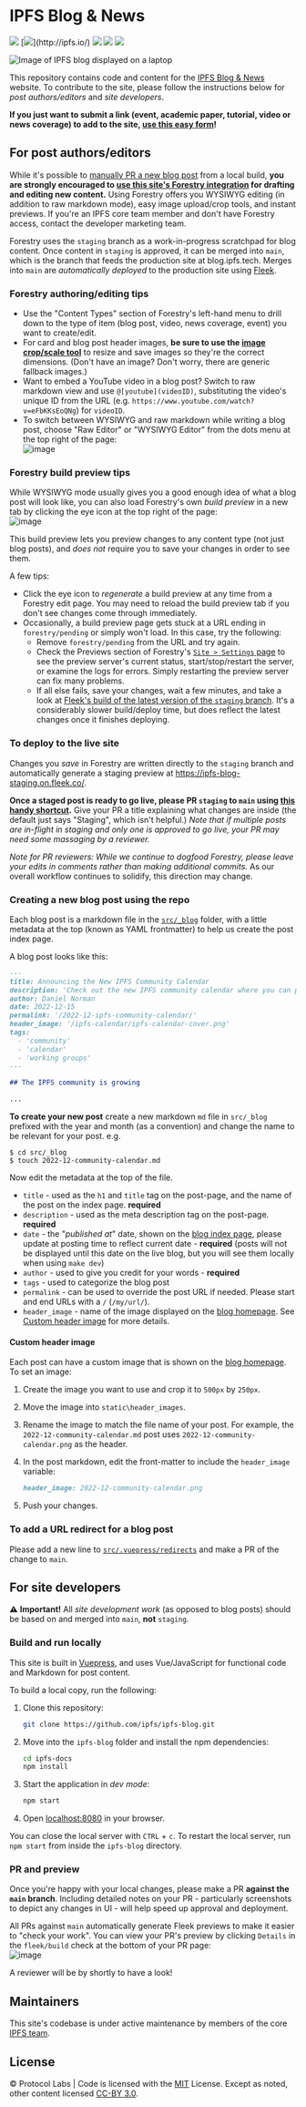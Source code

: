 # IPFS Blog & News

[![](https://img.shields.io/badge/made%20by-Protocol%20Labs-blue.svg)](https://protocol.ai)
[![](https://img.shields.io/badge/project-IPFS-blue.svg?)](http://ipfs.io/)
[![](https://img.shields.io/badge/platform-VuePress-green.svg)](https://vuepress.vuejs.org/)
[![](https://img.shields.io/badge/cms-Forestry-000000.svg)](https://forestry.io)
[![](https://img.shields.io/badge/deployed%20on-Fleek-ff69b4.svg)](http://fleek.co/)

![Image of IPFS blog displayed on a laptop](https://user-images.githubusercontent.com/1507828/110040308-d2331580-7cff-11eb-8a05-8f5bad5ca819.png)

This repository contains code and content for the [IPFS Blog & News](https://blog.ipfs.tech) website. To contribute to the site, please follow the instructions below for _post authors/editors_ and _site developers_.

**If you just want to submit a link (event, academic paper, tutorial, video or news coverage) to add to the site, [use this easy form](https://airtable.com/shrNH8YWole1xc70I)!**

## For post authors/editors

While it's possible to [manually PR a new blog post](#creating-a-new-blog-post-using-the-repo) from a local build, **you are strongly encouraged to [use this site's Forestry integration](https://forestry.io) for drafting and editing new content.** Using Forestry offers you WYSIWYG editing (in addition to raw markdown mode), easy image upload/crop tools, and instant previews. If you're an IPFS core team member and don't have Forestry access, contact the developer marketing team.

Forestry uses the `staging` branch as a work-in-progress scratchpad for blog content. Once content in `staging` is approved, it can be merged into `main`, which is the branch that feeds the production site at blog.ipfs.tech. Merges into `main` are _automatically deployed_ to the production site using [Fleek](https://fleek.co/).

### Forestry authoring/editing tips

- Use the "Content Types" section of Forestry's left-hand menu to drill down to the type of item (blog post, video, news coverage, event) you want to create/edit.
- For card and blog post header images, **be sure to use the [image crop/scale tool](https://blog.ipfs.tech/image-crop/)** to resize and save images so they're the correct dimensions. (Don't have an image? Don't worry, there are generic fallback images.)
- Want to embed a YouTube video in a blog post? Switch to raw markdown view and use `@[youtube](videoID)`, substituting the video's unique ID from the URL (e.g. `https://www.youtube.com/watch?v=eFbKKsEoQNg`) for `videoID`.
- To switch between WYSIWYG and raw markdown while writing a blog post, choose "Raw Editor" or "WYSIWYG Editor" from the dots menu at the top right of the page:<br/>![image](https://user-images.githubusercontent.com/1507828/110036257-fbe93e00-7cf9-11eb-935c-a70f9d21c14f.png)

### Forestry build preview tips

While WYSIWYG mode usually gives you a good enough idea of what a blog post will look like, you can also load Forestry's own _build preview_ in a new tab by clicking the eye icon at the top right of the page:<br/>![image](https://user-images.githubusercontent.com/1507828/110036918-f4766480-7cfa-11eb-9cf3-a0082e61a7a0.png)

This build preview lets you preview changes to any content type (not just blog posts), and _does not_ require you to save your changes in order to see them.

A few tips:

- Click the eye icon to _regenerate_ a build preview at any time from a Forestry edit page. You may need to reload the build preview tab if you don't see changes come through immediately.
- Occasionally, a build preview page gets stuck at a URL ending in `forestry/pending` or simply won't load. In this case, try the following:
  - Remove `forestry/pending` from the URL and try again.
  - Check the Previews section of Forestry's [`Site > Settings` page](https://app.forestry.io/sites/lg5t7mxcqbr-da/#/settings/previews) to see the preview server's current status, start/stop/restart the server, or examine the logs for errors. Simply restarting the preview server can fix many problems.
  - If all else fails, save your changes, wait a few minutes, and take a look at [Fleek's build of the latest version of the `staging` branch](https://ipfs-blog-staging.on.fleek.co/). It's a considerably slower build/deploy time, but does reflect the latest changes once it finishes deploying.

### To deploy to the live site

Changes you _save_ in Forestry are written directly to the `staging` branch and automatically generate a staging preview at https://ipfs-blog-staging.on.fleek.co/.

**Once a staged post is ready to go live, please PR `staging` to `main` using [this handy shortcut](https://github.com/ipfs/ipfs-blog/compare/main...staging?expand=1).** Give your PR a title explaining what changes are inside (the default just says "Staging", which isn't helpful.) _Note that if multiple posts are in-flight in staging and only one is approved to go live, your PR may need some massaging by a reviewer._

_Note for PR reviewers: While we continue to dogfood Forestry, please leave your edits in comments rather than making additional commits._ As our overall workflow continues to solidify, this direction may change.

### Creating a new blog post using the repo

Each blog post is a markdown file in the [`src/_blog`](./src/_blog) folder, with a little metadata at the top (known as YAML frontmatter) to help us create the post index page.

A blog post looks like this:

```markdown
---
title: Announcing the New IPFS Community Calendar
description: 'Check out the new IPFS community calendar where you can participate and contribute to one of the many working groups advancing IPFS.'
author: Daniel Norman
date: 2022-12-15
permalink: '/2022-12-ipfs-community-calendar/'
header_image: '/ipfs-calendar/ipfs-calendar-cover.png'
tags:
  - 'community'
  - 'calendar'
  - 'working groups'
---

## The IPFS community is growing

...
```

**To create your new post** create a new markdown `md` file in `src/_blog` prefixed with the year and month (as a convention) and change the name to be relevant for your post. e.g.

```console
$ cd src/_blog
$ touch 2022-12-community-calendar.md
```

Now edit the metadata at the top of the file.

- `title` - used as the `h1` and `title` tag on the post-page, and the name of the post on the index page. **required**
- `description` - used as the meta description tag on the post-page. **required**
- `date` - the "_published at_" date, shown on the [blog index page](https://blog.ipfs.io), please update at posting time to reflect current date - **required** (posts will not be displayed until this date on the live blog, but you will see them locally when using `make dev`)
- `author` - used to give you credit for your words - **required**
- `tags` - used to categorize the blog post
- `permalink` - can be used to override the post URL if needed. Please start and end URLs with a `/` (`/my/url/`).
- `header_image` - name of the image displayed on the [blog homepage](https://blog.ipfs.tech/). See [Custom header image](#custom-header-image) for more details.

#### Custom header image

Each post can have a custom image that is shown on the [blog homepage](https://blog.ipfs.tech/). To set an image:

1. Create the image you want to use and crop it to `500px` by `250px`.
1. Move the image into `static\header_images`.
1. Rename the image to match the file name of your post. For example, the `2022-12-community-calendar.md` post uses `2022-12-community-calendar.png` as the header.
1. In the post markdown, edit the front-matter to include the `header_image` variable:

	```markdown
	header_image: 2022-12-community-calendar.png
	```
	
1. Push your changes.

### To add a URL redirect for a blog post

Please add a new line to [`src/.vuepress/redirects`](https://github.com/ipfs/ipfs-blog/blob/main/src/.vuepress/redirects) and make a PR of the change to `main`.

## For site developers

⚠️ **Important!** All _site development work_ (as opposed to blog posts) should be based on and merged into `main`, **not** `staging`.

### Build and run locally

This site is built in [Vuepress](https://vuepress.vuejs.org/guide/), and uses Vue/JavaScript for functional code and Markdown for post content.

To build a local copy, run the following:

1. Clone this repository:

   ```bash
   git clone https://github.com/ipfs/ipfs-blog.git
   ```

1. Move into the `ipfs-blog` folder and install the npm dependencies:

   ```bash
   cd ipfs-docs
   npm install
   ```

1. Start the application in _dev mode_:

   ```bash
   npm start
   ```

1. Open [localhost:8080](http://localhost:8080) in your browser.

You can close the local server with `CTRL` + `c`. To restart the local server, run `npm start` from inside the `ipfs-blog` directory.

### PR and preview

Once you're happy with your local changes, please make a PR **against the `main` branch**. Including detailed notes on your PR - particularly screenshots to depict any changes in UI - will help speed up approval and deployment.

All PRs against `main` automatically generate Fleek previews to make it easier to "check your work". You can view your PR's preview by clicking `Details` in the `fleek/build` check at the bottom of your PR page:<br/>
![image](https://user-images.githubusercontent.com/1507828/110034382-9dbb5b80-7cf7-11eb-89a4-7772970677d3.png)

A reviewer will be by shortly to have a look!

## Maintainers

This site's codebase is under active maintenance by members of the core [IPFS team](https://ipfs.io/team/).

## License

© Protocol Labs | Code is licensed with the [MIT](LICENSE) License. Except as noted, other content licensed [CC-BY 3.0](https://creativecommons.org/licenses/by/3.0/us/).
